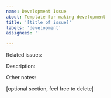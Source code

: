 ```yaml
---
name: Development Issue
about: Template for making development 
title: '[title of issue]'
labels: 'development'
assignees: ''

---
```

Related issues:

Description:

Other notes:

[optional section, feel free to delete]
